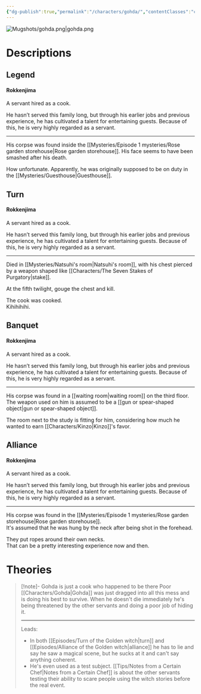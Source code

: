 ```yaml
---
{"dg-publish":true,"permalink":"/characters/gohda/","contentClasses":"center-headings","tags":["servant"]}
---
```



![Mugshots/gohda.png|gohda.png](/img/user/Mugshots/gohda.png)

# Descriptions

## Legend
#### Rokkenjima

A servant hired as a cook.

He hasn’t served this family long, but through his earlier jobs and previous experience, he has cultivated a talent for entertaining guests. Because of this, he is very highly regarded as a servant.

---
His corpse was found inside the [[Mysteries/Episode 1 mysteries/Rose garden storehouse\|Rose garden storehouse]]. His face seems to have been smashed after his death.

How unfortunate. Apparently, he was originally supposed to be on duty in the [[Mysteries/Guesthouse\|Guesthouse]].
## Turn
#### Rokkenjima

A servant hired as a cook.

He hasn’t served this family long, but through his earlier jobs and previous experience, he has cultivated a talent for entertaining guests. Because of this, he is very highly regarded as a servant.

---
Died in [[Mysteries/Natsuhi's room\|Natsuhi's room]], with his chest pierced by a weapon shaped like [[Characters/The Seven Stakes of Purgatory\|stake]].  

At the fifth twilight, gouge the chest and kill.  

The cook was cooked.  
Kihihihihi.
## Banquet
#### Rokkenjima

A servant hired as a cook.

He hasn’t served this family long, but through his earlier jobs and previous experience, he has cultivated a talent for entertaining guests. Because of this, he is very highly regarded as a servant.

---
His corpse was found in a [[waiting room\|waiting room]] on the third floor. The weapon used on him is assumed to be a [[gun or spear-shaped object\|gun or spear-shaped object]].  

The room next to the study is fitting for him, considering how much he wanted to earn [[Characters/Kinzo\|Kinzo]]'s favor.
## Alliance
#### Rokkenjima

A servant hired as a cook.

He hasn’t served this family long, but through his earlier jobs and previous experience, he has cultivated a talent for entertaining guests. Because of this, he is very highly regarded as a servant.

---
His corpse was found in the [[Mysteries/Episode 1 mysteries/Rose garden storehouse\|Rose garden storehouse]].  
It's assumed that he was hung by the neck after being shot in the forehead.  

They put ropes around their own necks.  
That can be a pretty interesting experience now and then. 
# Theories


<div class="transclusion internal-embed is-loaded"><div class="markdown-embed">



> [!note]- Gohda is just a cook who happened to be there
> Poor [[Characters/Gohda\|Gohda]] was just dragged into all this mess and is doing his best to survive.
> When he doesn't die immediately he's being threatened by the other servants and doing a poor job of hiding it.
> 
> ---
> Leads:
> - In both [[Episodes/Turn of the Golden witch\|turn]] and [[Episodes/Alliance of the Golden witch\|alliance]] he has to lie and say he saw a magical scene, but he sucks at it and can't say anything coherent.
> - He's even used as a test subject. [[Tips/Notes from a Certain Chef\|Notes from a Certain Chef]] is about the other servants testing their ability to scare people using the witch stories before the real event.

</div></div>
